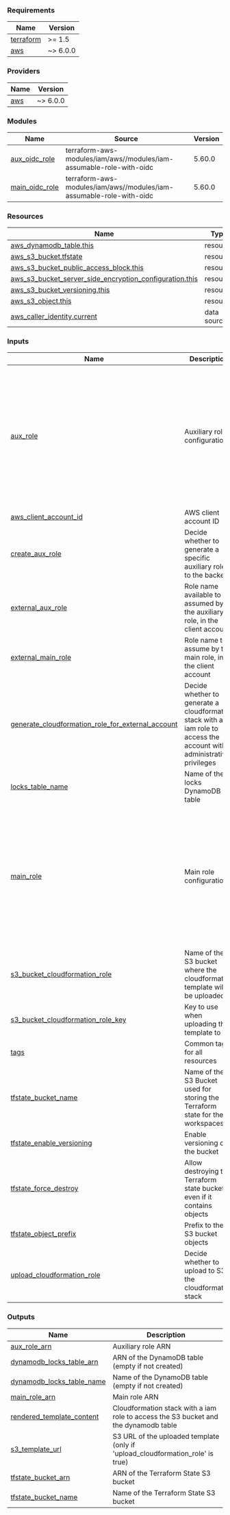 <!-- BEGIN_TF_DOCS -->
### Requirements

| Name | Version |
|------|---------|
| <a name="requirement_terraform"></a> [terraform](#requirement\_terraform) | >= 1.5 |
| <a name="requirement_aws"></a> [aws](#requirement\_aws) | ~> 6.0.0 |

### Providers

| Name | Version |
|------|---------|
| <a name="provider_aws"></a> [aws](#provider\_aws) | ~> 6.0.0 |

### Modules

| Name | Source | Version |
|------|--------|---------|
| <a name="module_aux_oidc_role"></a> [aux\_oidc\_role](#module\_aux\_oidc\_role) | terraform-aws-modules/iam/aws//modules/iam-assumable-role-with-oidc | 5.60.0 |
| <a name="module_main_oidc_role"></a> [main\_oidc\_role](#module\_main\_oidc\_role) | terraform-aws-modules/iam/aws//modules/iam-assumable-role-with-oidc | 5.60.0 |

### Resources

| Name | Type |
|------|------|
| [aws_dynamodb_table.this](https://registry.terraform.io/providers/hashicorp/aws/latest/docs/resources/dynamodb_table) | resource |
| [aws_s3_bucket.tfstate](https://registry.terraform.io/providers/hashicorp/aws/latest/docs/resources/s3_bucket) | resource |
| [aws_s3_bucket_public_access_block.this](https://registry.terraform.io/providers/hashicorp/aws/latest/docs/resources/s3_bucket_public_access_block) | resource |
| [aws_s3_bucket_server_side_encryption_configuration.this](https://registry.terraform.io/providers/hashicorp/aws/latest/docs/resources/s3_bucket_server_side_encryption_configuration) | resource |
| [aws_s3_bucket_versioning.this](https://registry.terraform.io/providers/hashicorp/aws/latest/docs/resources/s3_bucket_versioning) | resource |
| [aws_s3_object.this](https://registry.terraform.io/providers/hashicorp/aws/latest/docs/resources/s3_object) | resource |
| [aws_caller_identity.current](https://registry.terraform.io/providers/hashicorp/aws/latest/docs/data-sources/caller_identity) | data source |

### Inputs

| Name | Description | Type | Default | Required |
|------|-------------|------|---------|:--------:|
| <a name="input_aux_role"></a> [aux\_role](#input\_aux\_role) | Auxiliary role configuration | <pre>object({<br/>    name                                 = string<br/>    aws_account_id                       = optional(string)<br/>    cloudformation_external_account_role = optional(string)<br/>    oidc_trust_policies = optional(<br/>      object({<br/>        provider_urls             = list(string)<br/>        oidc_audiences            = list(string)<br/>        fully_qualified_subjects  = list(string)<br/>        subjects_with_wildcards   = list(string)<br/>        fully_qualified_audiences = list(string)<br/>      })<br/>    )<br/>  })</pre> | n/a | yes |
| <a name="input_aws_client_account_id"></a> [aws\_client\_account\_id](#input\_aws\_client\_account\_id) | AWS client account ID | `string` | n/a | yes |
| <a name="input_create_aux_role"></a> [create\_aux\_role](#input\_create\_aux\_role) | Decide whether to generate a specific auxiliary role to the backend | `bool` | `false` | no |
| <a name="input_external_aux_role"></a> [external\_aux\_role](#input\_external\_aux\_role) | Role name available to be assumed by the auxiliary role, in the client account | `string` | `""` | no |
| <a name="input_external_main_role"></a> [external\_main\_role](#input\_external\_main\_role) | Role name to assume by the main role, in the client account | `string` | n/a | yes |
| <a name="input_generate_cloudformation_role_for_external_account"></a> [generate\_cloudformation\_role\_for\_external\_account](#input\_generate\_cloudformation\_role\_for\_external\_account) | Decide whether to generate a cloudformation stack with a iam role to access the account with administrative privileges | `bool` | `true` | no |
| <a name="input_locks_table_name"></a> [locks\_table\_name](#input\_locks\_table\_name) | Name of the locks DynamoDB table | `string` | `null` | no |
| <a name="input_main_role"></a> [main\_role](#input\_main\_role) | Main role configuration | <pre>object({<br/>    name                                 = string<br/>    aws_account_id                       = optional(string)<br/>    cloudformation_external_account_role = optional(string)<br/>    oidc_trust_policies = optional(<br/>      object({<br/>        provider_urls             = list(string)<br/>        oidc_audiences            = list(string)<br/>        fully_qualified_subjects  = list(string)<br/>        subjects_with_wildcards   = list(string)<br/>        fully_qualified_audiences = list(string)<br/>      })<br/>    )<br/>  })</pre> | n/a | yes |
| <a name="input_s3_bucket_cloudformation_role"></a> [s3\_bucket\_cloudformation\_role](#input\_s3\_bucket\_cloudformation\_role) | Name of the S3 bucket where the cloudformation template will be uploaded | `string` | `""` | no |
| <a name="input_s3_bucket_cloudformation_role_key"></a> [s3\_bucket\_cloudformation\_role\_key](#input\_s3\_bucket\_cloudformation\_role\_key) | Key to use when uploading the template to S3 | `string` | `"cloudformation/rendered-template.yaml"` | no |
| <a name="input_tags"></a> [tags](#input\_tags) | Common tags for all resources | `map(string)` | `{}` | no |
| <a name="input_tfstate_bucket_name"></a> [tfstate\_bucket\_name](#input\_tfstate\_bucket\_name) | Name of the S3 Bucket used for storing the Terraform state for the workspaces | `string` | n/a | yes |
| <a name="input_tfstate_enable_versioning"></a> [tfstate\_enable\_versioning](#input\_tfstate\_enable\_versioning) | Enable versioning on the bucket | `bool` | `true` | no |
| <a name="input_tfstate_force_destroy"></a> [tfstate\_force\_destroy](#input\_tfstate\_force\_destroy) | Allow destroying the Terraform state bucket even if it contains objects | `bool` | `false` | no |
| <a name="input_tfstate_object_prefix"></a> [tfstate\_object\_prefix](#input\_tfstate\_object\_prefix) | Prefix to the S3 bucket objects | `string` | n/a | yes |
| <a name="input_upload_cloudformation_role"></a> [upload\_cloudformation\_role](#input\_upload\_cloudformation\_role) | Decide whether to upload to S3 the cloudformation stack | `bool` | `true` | no |

### Outputs

| Name | Description |
|------|-------------|
| <a name="output_aux_role_arn"></a> [aux\_role\_arn](#output\_aux\_role\_arn) | Auxiliary role ARN |
| <a name="output_dynamodb_locks_table_arn"></a> [dynamodb\_locks\_table\_arn](#output\_dynamodb\_locks\_table\_arn) | ARN of the DynamoDB table (empty if not created) |
| <a name="output_dynamodb_locks_table_name"></a> [dynamodb\_locks\_table\_name](#output\_dynamodb\_locks\_table\_name) | Name of the DynamoDB table (empty if not created) |
| <a name="output_main_role_arn"></a> [main\_role\_arn](#output\_main\_role\_arn) | Main role ARN |
| <a name="output_rendered_template_content"></a> [rendered\_template\_content](#output\_rendered\_template\_content) | Cloudformation stack with a iam role to access the S3 bucket and the dynamodb table |
| <a name="output_s3_template_url"></a> [s3\_template\_url](#output\_s3\_template\_url) | S3 URL of the uploaded template (only if 'upload\_cloudformation\_role' is true) |
| <a name="output_tfstate_bucket_arn"></a> [tfstate\_bucket\_arn](#output\_tfstate\_bucket\_arn) | ARN of the Terraform State S3 bucket |
| <a name="output_tfstate_bucket_name"></a> [tfstate\_bucket\_name](#output\_tfstate\_bucket\_name) | Name of the Terraform State S3 bucket |
<!-- END_TF_DOCS -->

